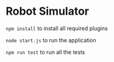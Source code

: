 # Robot Simulator
```npm install``` to install all required plugins

```node start.js``` to run the application

```npm run test``` to run all the tests
